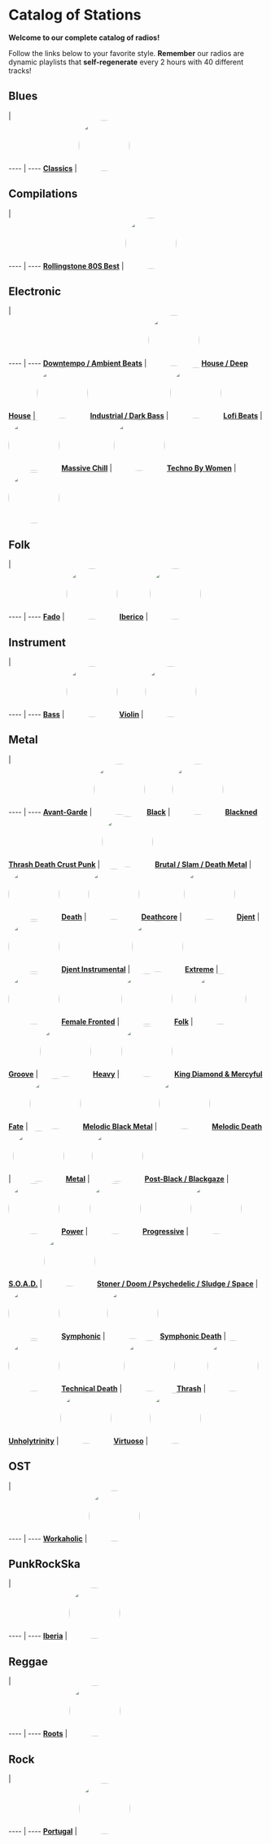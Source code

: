 

<style>
figure {
  border: 0px #cccccc solid;
  padding: 4px;
  margin: auto;
  align: center;
}
</style>

# Catalog of Stations

**Welcome to our complete catalog of radios!**

Follow the links below to your favorite style. **Remember** our radios
are dynamic playlists that **self-regenerate** every 2 hours with 40 different
tracks!

## Blues

  |  
 ---- | ---- 
[**Classics**](https://radioninjapirata.github.io/radio_bluesclassics.html) | <a href="https://radioninjapirata.github.io/radio_bluesclassics.html" target="_blank"><img src="https://mosaic.scdn.co/640/ab67616d0000b27318c7bc308a6d9a1d7469e286ab67616d0000b2733d008a36aeaf8ed8fb77827dab67616d0000b273bdee697d8f822e280752adf9ab67616d0000b273effb5b1b916af483159e7049" height="100" width="auto" style="border-radius:50%"></a>

## Compilations

  |  
 ---- | ---- 
[**Rollingstone 80S Best**](https://radioninjapirata.github.io/radio_rollingbest80s.html) | <a href="https://radioninjapirata.github.io/radio_rollingbest80s.html" target="_blank"><img src="https://mosaic.scdn.co/640/8a403ef64b2939cd2775a7e907a9415e7d0f18c8ab67616d0000b2734e78b380a43447ebdedf833dab67616d0000b27371e71a75f470752c8eb16cbbab67616d0000b273e915b4b1dbc4ba35e3dc054e" height="100" width="auto" style="border-radius:50%"></a>

## Electronic

  |  
 ---- | ---- 
[**Downtempo / Ambient Beats**](https://radioninjapirata.github.io/radio_downtempo.html) | <a href="https://radioninjapirata.github.io/radio_downtempo.html" target="_blank"><img src="https://mosaic.scdn.co/640/ab67616d0000b27303be9447a1a2e0162be5ebfdab67616d0000b2732870e5ec784571c96bdee5b5ab67616d0000b273e797d92f374f49534570acccab67616d0000b273fa399382a492e1dbbf4173be" height="100" width="auto" style="border-radius:50%"></a>
[**House / Deep House**](https://radioninjapirata.github.io/house.html) | <a href="https://radioninjapirata.github.io/house.html" target="_blank"><img src="https://mosaic.scdn.co/640/ab67616d0000b27330582c75d7167b8787cd4c88ab67616d0000b2735199b17c441bc87888f5aa3dab67616d0000b273e46384ef83c754e28d8a2eabab67616d0000b273f7672c885b894756f21c1086" height="100" width="auto" style="border-radius:50%"></a>
[**Industrial / Dark Bass**](https://radioninjapirata.github.io/radio_industrial_darkbass.html) | <a href="https://radioninjapirata.github.io/radio_industrial_darkbass.html" target="_blank"><img src="https://mosaic.scdn.co/640/ab67616d0000b2733563a10c3f88a7b303c9cb4bab67616d0000b2733ef939cbd36cea50627bb75eab67616d0000b27371388dfcaf62216679064ecdab67616d0000b2737ec5bcefcfd191c879797ddf" height="100" width="auto" style="border-radius:50%"></a>
[**Lofi Beats**](https://radioninjapirata.github.io/radio_lofi.html) | <a href="https://radioninjapirata.github.io/radio_lofi.html" target="_blank"><img src="https://mosaic.scdn.co/640/ab67616d0000b2732c0ecfd0f44592c71fbfca64ab67616d0000b273489728d8b816640c6adca8a6ab67616d0000b27385d87bc9031eeab2a481f5ceab67616d0000b27397e8ff160ca1b299c7a07750" height="100" width="auto" style="border-radius:50%"></a>
[**Massive Chill**](https://radioninjapirata.github.io/massive_chill.html) | <a href="https://radioninjapirata.github.io/massive_chill.html" target="_blank"><img src="https://mosaic.scdn.co/640/ab67616d0000b2730cfdf9ca895535a0e53be30fab67616d0000b27318615ef71dc806588451c8d1ab67616d0000b2735fceab5f345f3b75548b3880ab67616d0000b2736400fab74f28e90759ac8815" height="100" width="auto" style="border-radius:50%"></a>
[**Techno By Women**](https://radioninjapirata.github.io/radio_technowomen.html) | <a href="https://radioninjapirata.github.io/radio_technowomen.html" target="_blank"><img src="https://mosaic.scdn.co/640/ab67616d0000b27385547352ca6cc99e9511789cab67616d0000b273aba46c717b6562b5d08d2b6dab67616d0000b273ae834a949a69e10e40b806b2ab67616d0000b273fc76db407470952849d59b2c" height="100" width="auto" style="border-radius:50%"></a>

## Folk

  |  
 ---- | ---- 
[**Fado**](https://radioninjapirata.github.io/radio_fado.html) | <a href="https://radioninjapirata.github.io/radio_fado.html" target="_blank"><img src="https://mosaic.scdn.co/640/ab67616d0000b27358d29ba2497bee3a81bcf73bab67616d0000b273650fcb6296123ff2dfe88f54ab67616d0000b273ad61c2654fb07893e2e6a1f9ab67616d0000b273d3b3e2f27f81587f0ad7dded" height="100" width="auto" style="border-radius:50%"></a>
[**Iberico**](https://radioninjapirata.github.io/radio_folkiberico.html) | <a href="https://radioninjapirata.github.io/radio_folkiberico.html" target="_blank"><img src="https://mosaic.scdn.co/640/ab67616d0000b27380a29502d1973beb83637fbeab67616d0000b2738fdf3361f8c613a002292352ab67616d0000b273c1e6ef383a60dd30d15b89e1ab67616d0000b273ee012a5994d8a121420f4c8b" height="100" width="auto" style="border-radius:50%"></a>

## Instrument

  |  
 ---- | ---- 
[**Bass**](https://radioninjapirata.github.io/radio_bassists.html) | <a href="https://radioninjapirata.github.io/radio_bassists.html" target="_blank"><img src="https://mosaic.scdn.co/640/ab67616d0000b2735947ad6f287c426bf54f7e41ab67616d0000b2736a61089ace9a2b539432bd30ab67616d0000b273896e3102f6ae3798b8f6b53eab67616d0000b2738bb4030bd19453407a6c1733" height="100" width="auto" style="border-radius:50%"></a>
[**Violin**](https://radioninjapirata.github.io/radio_violin.html) | <a href="https://radioninjapirata.github.io/radio_violin.html" target="_blank"><img src="https://mosaic.scdn.co/640/ab67616d0000b2736d372ba5eb897e5dc6d4873eab67616d0000b2739df0d84f7735dfde8fefb705ab67616d0000b273a68ce046c3b02b2fccc5c7dcab67616d0000b273e38051840ec58a50d18214a7" height="100" width="auto" style="border-radius:50%"></a>

## Metal

  |  
 ---- | ---- 
[**Avant-Garde**](https://radioninjapirata.github.io/radio_metalavantgarde.html) | <a href="https://radioninjapirata.github.io/radio_metalavantgarde.html" target="_blank"><img src="https://mosaic.scdn.co/640/ab67616d0000b273898ea8ea4e5c6cc6ec588eedab67616d0000b2739b5002fb60d27abae85ca025ab67616d0000b273b542886881a21a1c23a18d48ab67616d0000b273c33fba1fa489d8a12954e8db" height="100" width="auto" style="border-radius:50%"></a>
[**Black**](https://radioninjapirata.github.io/radio_blackmetal.html) | <a href="https://radioninjapirata.github.io/radio_blackmetal.html" target="_blank"><img src="https://mosaic.scdn.co/640/ab67616d0000b27307f28d0157239517e0077e73ab67616d0000b27359c334ec28224020107ede5bab67616d0000b273b990afcdf1d9e1ef0662c8d4ab67616d0000b273d164837e7d38f1553cbd77e8" height="100" width="auto" style="border-radius:50%"></a>
[**Blackned Thrash Death Crust Punk**](https://radioninjapirata.github.io/radio_blacknedthrash.html) | <a href="https://radioninjapirata.github.io/radio_blacknedthrash.html" target="_blank"><img src="https://mosaic.scdn.co/640/ab67616d0000b27372db32fdddcaef3fdd07cd67ab67616d0000b27385d9fc34c806da0981a82ca0ab67616d0000b273d8b0628a34053d87577a245eab67616d0000b273e1e5da0d3a6726bd656308af" height="100" width="auto" style="border-radius:50%"></a>
[**Brutal / Slam / Death Metal**](https://radioninjapirata.github.io/radio_brutaldeathmetal.html) | <a href="https://radioninjapirata.github.io/radio_brutaldeathmetal.html" target="_blank"><img src="https://mosaic.scdn.co/640/ab67616d0000b27326b0124c3210c94a84367f3aab67616d0000b2735909381da88b7ba928cd30e3ab67616d0000b2737303ee9e31a69edac9d29097ab67616d0000b273cc0e0a7afaaa65e5c391123c" height="100" width="auto" style="border-radius:50%"></a>
[**Death**](https://radioninjapirata.github.io/radio_deathmetal.html) | <a href="https://radioninjapirata.github.io/radio_deathmetal.html" target="_blank"><img src="https://mosaic.scdn.co/640/ab67616d0000b273112783a01ec11d5c13df8eb9ab67616d0000b273242c8bc947ca3047fe16674eab67616d0000b2732a4bc17631f4c9ddf63869a1ab67616d0000b2736d2f959dfb73d65725f68dac" height="100" width="auto" style="border-radius:50%"></a>
[**Deathcore**](https://radioninjapirata.github.io/deathcore.html) | <a href="https://radioninjapirata.github.io/deathcore.html" target="_blank"><img src="https://mosaic.scdn.co/640/ab67616d0000b273368126cce2490cbf369dd1b7ab67616d0000b27336ce3af01019a365a89057efab67616d0000b273514ea598cf5d60870f71bc8eab67616d0000b273e03ce07cef0f87e9f4e46458" height="100" width="auto" style="border-radius:50%"></a>
[**Djent**](https://radioninjapirata.github.io/radio_djent.html) | <a href="https://radioninjapirata.github.io/radio_djent.html" target="_blank"><img src="https://mosaic.scdn.co/640/ab67616d0000b273058c2eef0a5edb47c26c794eab67616d0000b27334048955c4c79859f3904d15ab67616d0000b273ca86bd3a61e41948b1e14389ab67616d0000b273d008b0ab81ab42f0b203a39a" height="100" width="auto" style="border-radius:50%"></a>
[**Djent Instrumental**](https://radioninjapirata.github.io/radio_instrumentaldjent.html) | <a href="https://radioninjapirata.github.io/radio_instrumentaldjent.html" target="_blank"><img src="https://mosaic.scdn.co/640/ab67616d0000b27311394a41ee45ca95a56ad786ab67616d0000b27340d3ff8c4c4174f0aa17d41aab67616d0000b2739e5b87b48246a5b91763c297ab67616d0000b273a67eb1ee9be7db9ab852e225" height="100" width="auto" style="border-radius:50%"></a>
[**Extreme**](https://radioninjapirata.github.io/radio_extrememetal.html) | <a href="https://radioninjapirata.github.io/radio_extrememetal.html" target="_blank"><img src="https://mosaic.scdn.co/640/ab67616d0000b27312ae6ffad89c22a3c5e82612ab67616d0000b27353fc5004b81b1757fa03d2e3ab67616d0000b2739afb7f9a7efacf3b563c9d59ab67616d0000b273f8cb49852b28163502f2e0da" height="100" width="auto" style="border-radius:50%"></a>
[**Female Fronted**](https://radioninjapirata.github.io/radio_femalefrontedmetal.html) | <a href="https://radioninjapirata.github.io/radio_femalefrontedmetal.html" target="_blank"><img src="https://mosaic.scdn.co/640/ab67616d0000b2734bbd8b85102867b64656980aab67616d0000b273658d6581f3160082fe9f5d91ab67616d0000b273a98cabc55e54903996a58a39ab67616d0000b273b012c076192bcd56771af841" height="100" width="auto" style="border-radius:50%"></a>
[**Folk**](https://radioninjapirata.github.io/radio_folkmetal.html) | <a href="https://radioninjapirata.github.io/radio_folkmetal.html" target="_blank"><img src="https://mosaic.scdn.co/640/ab67616d0000b2737c3e3ab4708485a5cae5769bab67616d0000b2737f1eaad747fdd3e8c47dd471ab67616d0000b2738b6791ae21a1a11e84612426ab67616d0000b273c41a33fb8f24849f73c090b4" height="100" width="auto" style="border-radius:50%"></a>
[**Groove**](https://radioninjapirata.github.io/radio_groovemetal.html) | <a href="https://radioninjapirata.github.io/radio_groovemetal.html" target="_blank"><img src="https://mosaic.scdn.co/640/ab67616d0000b27352e6a0a7a7dd9a45b463a12bab67616d0000b2738a99ae06435da2e27e27a77bab67616d0000b273c6cb1ce3ae214dacffa48031ab67616d0000b273cb1e3265a22d7c8393552930" height="100" width="auto" style="border-radius:50%"></a>
[**Heavy**](https://radioninjapirata.github.io/radio_heavymetal.html) | <a href="https://radioninjapirata.github.io/radio_heavymetal.html" target="_blank"><img src="https://mosaic.scdn.co/640/ab67616d0000b27384ec5d3723de8664c0705831ab67616d0000b273cf5e7b3e0afd166871ce2d8cab67616d0000b273d5348d8ee47e53d30241ddc8ab67616d0000b273d6838e2fd4beb5c8301eda0f" height="100" width="auto" style="border-radius:50%"></a>
[**King Diamond & Mercyful Fate**](https://radioninjapirata.github.io/radio_fan_KDMF.html) | <a href="https://radioninjapirata.github.io/radio_fan_KDMF.html" target="_blank"><img src="https://mosaic.scdn.co/640/ab67616d0000b273868aa679a7583bbefc07803cab67616d0000b2738910241e73e9391a88102761ab67616d0000b273bed3cf6d90e79aa317f69705ab67616d0000b273f5b9c71997121a428a046fae" height="100" width="auto" style="border-radius:50%"></a>
[**Melodic Black Metal**](https://radioninjapirata.github.io/radio_melodicblackmetal.html) | <a href="https://radioninjapirata.github.io/radio_melodicblackmetal.html" target="_blank"><img src="https://mosaic.scdn.co/640/ab67616d0000b2730783dc02b9e60591b7dc73bfab67616d0000b2739df05e9153335e36b5cb3e19ab67616d0000b273bb0614a04303aa380f589de5ab67616d0000b273f07b8212403818afa4e9ed62" height="100" width="auto" style="border-radius:50%"></a>
[**Melodic Death**](https://radioninjapirata.github.io/radio_melodicdeathmetal.html) | <a href="https://radioninjapirata.github.io/radio_melodicdeathmetal.html" target="_blank"><img src="https://mosaic.scdn.co/640/ab67616d0000b2736608f75a0cac4576ec731a81ab67616d0000b2739f25965e74f8618810eec969ab67616d0000b273a8ef2acaf0d3f4ee9c47b62fab67616d0000b273bd6b43cd2ef9f7d093f71663" height="100" width="auto" style="border-radius:50%"></a>
[**Metal**](https://radioninjapirata.github.io/radio_metal.html) | <a href="https://radioninjapirata.github.io/radio_metal.html" target="_blank"><img src="https://mosaic.scdn.co/640/ab67616d0000b273323df1367675a3d9c0151cd9ab67616d0000b2733a1861a7402e3825f4aee0e9ab67616d0000b273409860c46f6c86fcd6fed9a1ab67616d0000b2736ca1f45b8c823099a7f99e16" height="100" width="auto" style="border-radius:50%"></a>
[**Post-Black / Blackgaze**](https://radioninjapirata.github.io/radio_blackgaze.html) | <a href="https://radioninjapirata.github.io/radio_blackgaze.html" target="_blank"><img src="https://mosaic.scdn.co/640/ab67616d0000b2734be698b8f69e483b63a93e24ab67616d0000b27394a39db08bc57e32d2d759aeab67616d0000b273c3ee5bc45cade7203e1540d5ab67616d0000b273e52ac1a17db2f618b55055b5" height="100" width="auto" style="border-radius:50%"></a>
[**Power**](https://radioninjapirata.github.io/radio_powermetal.html) | <a href="https://radioninjapirata.github.io/radio_powermetal.html" target="_blank"><img src="https://mosaic.scdn.co/640/ab67616d0000b2731241c951c1306fe19fd2b17fab67616d0000b2734858d55ed69f29345ac5cf62ab67616d0000b273825ff9bf0ccd2f35998068edab67616d0000b27391176363e5e1ea13c356d516" height="100" width="auto" style="border-radius:50%"></a>
[**Progressive**](https://radioninjapirata.github.io/radio_progrock.html) | <a href="https://radioninjapirata.github.io/radio_progrock.html" target="_blank"><img src="https://mosaic.scdn.co/640/ab67616d0000b273069385feae3401b830dc183cab67616d0000b273343678efb69ad96f2c65f938ab67616d0000b2738b5fd886c537d5f1a48c42cbab67616d0000b273dd6affd00be61256768c98ee" height="100" width="auto" style="border-radius:50%"></a>
[**S.O.A.D.**](https://radioninjapirata.github.io/radio_soad.html) | <a href="https://radioninjapirata.github.io/radio_soad.html" target="_blank"><img src="https://mosaic.scdn.co/640/ab67616d0000b2732dc63e977bd5101072adcef6ab67616d0000b273401dd486dc6d75239968ef86ab67616d0000b273a867435c4c44dec3733433cdab67616d0000b273ba00e990d1520a4cde41ce0c" height="100" width="auto" style="border-radius:50%"></a>
[**Stoner / Doom / Psychedelic / Sludge / Space**](https://radioninjapirata.github.io/radio_stonerrock.html) | <a href="https://radioninjapirata.github.io/radio_stonerrock.html" target="_blank"><img src="https://mosaic.scdn.co/640/ab67616d0000b27311e9907977cbc64f548bbe3dab67616d0000b273bf70e3d2d13453cbcf1155bdab67616d0000b273e2aaa2d433839b63178f74c9ab67616d0000b273ec5b66ea541031b146bbd98b" height="100" width="auto" style="border-radius:50%"></a>
[**Symphonic**](https://radioninjapirata.github.io/radio_symphonicmetal.html) | <a href="https://radioninjapirata.github.io/radio_symphonicmetal.html" target="_blank"><img src="https://mosaic.scdn.co/640/ab67616d0000b273408981a4725364b524a10580ab67616d0000b273529f5b482ac89b53575a814bab67616d0000b2736e1996d8839748b11468f129ab67616d0000b273db50122bb5458c8222a315f2" height="100" width="auto" style="border-radius:50%"></a>
[**Symphonic Death**](https://radioninjapirata.github.io/radio_symphonicdeathmetal.html) | <a href="https://radioninjapirata.github.io/radio_symphonicdeathmetal.html" target="_blank"><img src="https://mosaic.scdn.co/640/ab67616d0000b273490e7629a14fce3bc70b668aab67616d0000b2735297e981076757e398a2c7b3ab67616d0000b2739b9fe0ec0c1fcd4337a2e85fab67616d0000b273b539ec8f565128733b0ed5b3" height="100" width="auto" style="border-radius:50%"></a>
[**Technical Death**](https://radioninjapirata.github.io/radio_technicaldeathmetal.html) | <a href="https://radioninjapirata.github.io/radio_technicaldeathmetal.html" target="_blank"><img src="https://mosaic.scdn.co/640/ab67616d0000b273c3add19a2e7f70fb10839edcab67616d0000b273e017e29bf005de0ed51f5da6ab67616d0000b273e85a4389eaf9b358d9446d43ab67616d0000b273ec33dfe7446d4b5468e64da1" height="100" width="auto" style="border-radius:50%"></a>
[**Thrash**](https://radioninjapirata.github.io/radio_thrashmetal.html) | <a href="https://radioninjapirata.github.io/radio_thrashmetal.html" target="_blank"><img src="https://mosaic.scdn.co/640/ab67616d0000b273347c0a40c1e3f0c890a6d9d6ab67616d0000b273aa532cf28ee8c4761f321926ab67616d0000b273c49d0fa302b2f6f933415ce8ab67616d0000b273f0a41e9f16f13beff91dffc4" height="100" width="auto" style="border-radius:50%"></a>
[**Unholytrinity**](https://radioninjapirata.github.io/radio_unholytrinity.html) | <a href="https://radioninjapirata.github.io/radio_unholytrinity.html" target="_blank"><img src="https://mosaic.scdn.co/640/ab67616d0000b2730c045342c0a7e4f1bc5c6ee3ab67616d0000b2731aa47e71c4edfeaddb65cd54ab67616d0000b27327f6c518a8e36d45b5e7d95eab67616d0000b273d198e0a1a43c010afb480b3b" height="100" width="auto" style="border-radius:50%"></a>
[**Virtuoso**](https://radioninjapirata.github.io/radio_guitarvirtuoso.html) | <a href="https://radioninjapirata.github.io/radio_guitarvirtuoso.html" target="_blank"><img src="https://mosaic.scdn.co/640/ab67616d0000b273464b566c1d638d58f233a71bab67616d0000b2737e67da7aa3b5612ada06863fab67616d0000b2738824ff57d5ffe2ca803c8a57ab67616d0000b273ee14d9884f9220f9a1dfb322" height="100" width="auto" style="border-radius:50%"></a>

## OST

  |  
 ---- | ---- 
[**Workaholic**](https://radioninjapirata.github.io/radio_ostworkaholic.html) | <a href="https://radioninjapirata.github.io/radio_ostworkaholic.html" target="_blank"><img src="https://mosaic.scdn.co/640/ab67616d0000b2735a1df820530fe3fca165b68fab67616d0000b2736c81650e70bf2679e1fa03f7ab67616d0000b273a95215ad3af6f2e9bea1db33ab67616d0000b273c65099238b6890773aa8cb41" height="100" width="auto" style="border-radius:50%"></a>

## PunkRockSka

  |  
 ---- | ---- 
[**Iberia**](https://radioninjapirata.github.io/radio_iberianpunkrock.html) | <a href="https://radioninjapirata.github.io/radio_iberianpunkrock.html" target="_blank"><img src="https://mosaic.scdn.co/640/ab67616d0000b27317899f237ebca635cd409682ab67616d0000b2735f42a75e4000eed69d426311ab67616d0000b273664b7d82ff37c3c6ffc9c9e3ab67616d0000b2739f1213a4271e6813497fad93" height="100" width="auto" style="border-radius:50%"></a>

## Reggae

  |  
 ---- | ---- 
[**Roots**](https://radioninjapirata.github.io/radio_reggaeroots.html) | <a href="https://radioninjapirata.github.io/radio_reggaeroots.html" target="_blank"><img src="https://mosaic.scdn.co/640/ab67616d0000b2732ddd29d4a8d673db28533929ab67616d0000b2734aa1cc045dc7f8967a932be8ab67616d0000b27368c5c6540fb7bf2d4c8fcc88ab67616d0000b2736c3a238c9abca7a114a5fbfa" height="100" width="auto" style="border-radius:50%"></a>

## Rock

  |  
 ---- | ---- 
[**Portugal**](https://radioninjapirata.github.io/radio_rockportugues.html) | <a href="https://radioninjapirata.github.io/radio_rockportugues.html" target="_blank"><img src="https://mosaic.scdn.co/640/ab67616d0000b2734455038173d542c7000fbb09ab67616d0000b2736b4afa841bb72f2721cac7f9ab67616d0000b273a20a1156df8736a315f56633ab67616d0000b273b01cdea274dd654d0aabb17b" height="100" width="auto" style="border-radius:50%"></a>